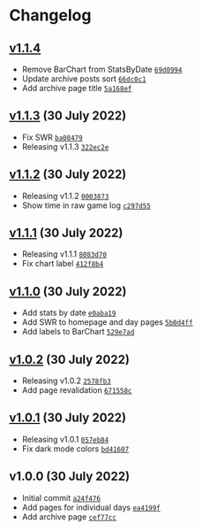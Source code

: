 # Changelog

## [v1.1.4](https://github.com/skilar/snapszhot-stats/compare/v1.1.3...v1.1.4)

- Remove BarChart from StatsByDate [`69d0994`](https://github.com/skilar/snapszhot-stats/commit/69d09941dca6172dbb3c16e7af390dea7beb0b82)
- Update archive posts sort [`66dc0c1`](https://github.com/skilar/snapszhot-stats/commit/66dc0c119d2ab16f9fb5ad621bd5560cf261d122)
- Add archive page title [`5a168ef`](https://github.com/skilar/snapszhot-stats/commit/5a168ef7f8b859f984a52fd31e3c34cd9f6c01ff)
## [v1.1.3](https://github.com/skilar/snapszhot-stats/compare/v1.1.2...v1.1.3) (30 July 2022)

- Fix SWR [`ba08479`](https://github.com/skilar/snapszhot-stats/commit/ba08479513e0a9a072d99299409edec642dc18f5)
- Releasing v1.1.3 [`322ec2e`](https://github.com/skilar/snapszhot-stats/commit/322ec2e1dd83d361b3e02fc70fdff51792ad6e93)
## [v1.1.2](https://github.com/skilar/snapszhot-stats/compare/v1.1.1...v1.1.2) (30 July 2022)

- Releasing v1.1.2 [`0003873`](https://github.com/skilar/snapszhot-stats/commit/00038731f6e5aa1c4a8e0ab245d06839e5f18512)
- Show time in raw game log [`c297d55`](https://github.com/skilar/snapszhot-stats/commit/c297d55ac4a9af8f24ea0007eb0adcbe1e35480f)
## [v1.1.1](https://github.com/skilar/snapszhot-stats/compare/v1.1.0...v1.1.1) (30 July 2022)

- Releasing v1.1.1 [`8083d70`](https://github.com/skilar/snapszhot-stats/commit/8083d7005c60f97135d3cf398a31ea074d5483f1)
- Fix chart label [`412f8b4`](https://github.com/skilar/snapszhot-stats/commit/412f8b4ad97de507fd608ae4e9d0c8a7110fd1e5)
## [v1.1.0](https://github.com/skilar/snapszhot-stats/compare/v1.0.2...v1.1.0) (30 July 2022)

- Add stats by date [`e0aba19`](https://github.com/skilar/snapszhot-stats/commit/e0aba19c3efb9b8f5860165249fb2e2d032d5d13)
- Add SWR to homepage and day pages [`5b0d4ff`](https://github.com/skilar/snapszhot-stats/commit/5b0d4ffe8931d1e64d2ee99de9590c8b4a289dca)
- Add labels to BarChart [`529e7ad`](https://github.com/skilar/snapszhot-stats/commit/529e7ad98a690e16073788536f1b5f2231cae86a)
## [v1.0.2](https://github.com/skilar/snapszhot-stats/compare/v1.0.1...v1.0.2) (30 July 2022)

- Releasing v1.0.2 [`2578fb3`](https://github.com/skilar/snapszhot-stats/commit/2578fb3d7cbea5fb426e14ce18248cfb3042b642)
- Add page revalidation [`671558c`](https://github.com/skilar/snapszhot-stats/commit/671558c465e65512ffe86e25172b995de160bb48)
## [v1.0.1](https://github.com/skilar/snapszhot-stats/compare/v1.0.0...v1.0.1) (30 July 2022)

- Releasing v1.0.1 [`057eb84`](https://github.com/skilar/snapszhot-stats/commit/057eb847fc3720d4082888f315878a211fb995bd)
- Fix dark mode colors [`bd41607`](https://github.com/skilar/snapszhot-stats/commit/bd4160763b08533b3958a6b5fcc162c8a46c42d8)
## v1.0.0 (30 July 2022)

- Initial commit [`a24f476`](https://github.com/skilar/snapszhot-stats/commit/a24f476b067413f27bcbeca36ad7a18dce8c9b93)
- Add pages for individual days [`ea4199f`](https://github.com/skilar/snapszhot-stats/commit/ea4199f3047c91cbff5471189c4f1fca517d0b13)
- Add archive page [`cef77cc`](https://github.com/skilar/snapszhot-stats/commit/cef77cca7ebfba8763f9916f1a169b0b037738a6)
